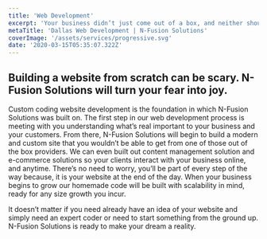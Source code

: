 ```yaml
---
title: 'Web Development'
excerpt: 'Your business didn’t just come out of a box, and neither should a custom website. See how we build custom, industry specific websites that will catch customers attention on the first visit.'
metaTitle: 'Dallas Web Development | N-Fusion Solutions'
coverImage: '/assets/services/progressive.svg'
date: '2020-03-15T05:35:07.322Z'
---
```


## Building a website from scratch can be scary. N-Fusion Solutions will turn your fear into joy.

Custom coding website development is the foundation in which N-Fusion Solutions was built on. The first step in our web development process is meeting with you understanding what’s real important to your business and your customers. From there, N-Fusion Solutions will begin to build a modern and custom site that you wouldn’t be able to get from one of those out of the box providers. We can even built out content management solution and e-commerce solutions so your clients interact with your business online, and anytime. There’s no need to worry, you’ll be part of every step of the way because, it is your website at the end of the day. When your business begins to grow our homemade code will be built with scalability in mind, ready for any size growth you incur.

It doesn’t matter if you need already have an idea of your website and simply need an expert coder or need to start something from the ground up. N-Fusion Solutions is ready to make your dream a reality.
